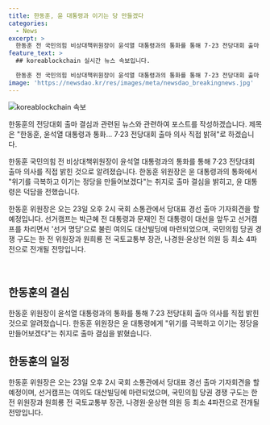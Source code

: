 ```yaml
---
title: 한동훈, 윤 대통령과 이기는 당 만들겠다
categories:
  - News
excerpt: >
  한동훈 전 국민의힘 비상대책위원장이 윤석열 대통령과의 통화를 통해 7·23 전당대회 출마 의사를 직접 밝혔다. 윤 대통령과의 통화에서 한 전 위원장은 "위기를 극복하고 이기는 정당을 만들어보겠다"는 취지로 출마 결심을 밝혔고 윤 대통령은 덕담을 했다. 한 전 위원장은 이에 대한 기자회견을 23일에 갖을 예정인데, 국민의힘 당권 구도는 한 전 위원장과 최소 4파전으로 전개될 전망이다.
feature_text: >
  ## koreablockchain 실시간 뉴스 속보입니다.

  한동훈 전 국민의힘 비상대책위원장이 윤석열 대통령과의 통화를 통해 7·23 전당대회 출마 의사를 직접 밝혔다. 윤 대통령과의 통화에서 한 전 위원장은 "위기를 극복하고 이기는 정당을 만들어보겠다"는 취지로 출마 결심을 밝혔고 윤 대통령은 덕담을 했다. 한 전 위원장은 이에 대한 기자회견을 23일에 갖을 예정인데, 국민의힘 당권 구도는 한 전 위원장과 최소 4파전으로 전개될 전망이다.
image: 'https://newsdao.kr/res/images/meta/newsdao_breakingnews.jpg'
---
```


<p><img src="https://newsdao.kr/res/images/meta/newsdao_breakingnews.jpg" alt="koreablockchain 속보" /></p>

<p>한동훈의 전당대회 출마 결심과 관련된 뉴스와 관련하여 포스트를 작성하겠습니다. 제목은 "한동훈, 윤석열 대통령과 통화… 7·23 전당대회 출마 의사 직접 밝혀"로 하겠습니다.</p>

<p>한동훈 국민의힘 전 비상대책위원장이 윤석열 대통령과의 통화를 통해 7·23 전당대회 출마 의사를 직접 밝힌 것으로 알려졌습니다. 한동훈 위원장은 윤 대통령과의 통화에서 "위기를 극복하고 이기는 정당을 만들어보겠다"는 취지로 출마 결심을 밝히고, 윤 대통령은 덕담을 전했습니다.</p>

<p>한동훈 위원장은 오는 23일 오후 2시 국회 소통관에서 당대표 경선 출마 기자회견을 할 예정입니다. 선거캠프는 박근혜 전 대통령과 문재인 전 대통령이 대선을 앞두고 선거캠프를 차리면서 '선거 명당'으로 불린 여의도 대산빌딩에 마련되었으며, 국민의힘 당권 경쟁 구도는 한 전 위원장과 원희룡 전 국토교통부 장관, 나경원·윤상현 의원 등 최소 4파전으로 전개될 전망입니다.</p>

<p data-ke-size="size16">&nbsp;</p>

<h2 data-ke-size="size26">한동훈의 결심</h2>

<p>한동훈 위원장이 윤석열 대통령과의 통화를 통해 7·23 전당대회 출마 의사를 직접 밝힌 것으로 알려졌습니다. 한동훈 위원장은 윤 대통령에게 "위기를 극복하고 이기는 정당을 만들어보겠다"는 취지로 출마 결심을 밝혔습니다.</p>

<h2 data-ke-size="size26">한동훈의 일정</h2>

<p>한동훈 위원장은 오는 23일 오후 2시 국회 소통관에서 당대표 경선 출마 기자회견을 할 예정이며, 선거캠프는 여의도 대산빌딩에 마련되었으며, 국민의힘 당권 경쟁 구도는 한 전 위원장과 원희룡 전 국토교통부 장관, 나경원·윤상현 의원 등 최소 4파전으로 전개될 전망입니다.</p>

<p data-ke-size="size16">&nbsp;</p>

